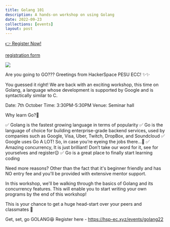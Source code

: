 ```yaml
---
title: Golang 101
description: A hands-on workshop on using Golang
date: 2022-09-23
collections: [events]
layout: post
---
```


<section class="p-index_links_link">
    <a href="https://forms.gle/ztVkaGFWnZd42qby8" class="c-gradient-link"> 👉 Register Now! </a>
</section>

[registration form](https://forms.gle/ztVkaGFWnZd42qby8)

![](/static/images/golang22/golang22_poster.png)

Are you going to GO???
Greetings from HackerSpace PESU ECC! ✨✨

You guessed it right! We are back with an exciting workshop, this time on Golang, a language whose development is supported by Google and is syntactically similar to C.

Date: 7th October
Time: 3:30PM-5:30PM
Venue: Seminar hall

Why learn Go?🤔

✅ Golang is the fastest growing language in terms of popularity
✅ Go is the language of choice for building enterprise-grade backend services, used by companies such as Google, Visa, Uber, Twitch, DropBox, and Soundcloud
✅ Google uses Go A LOT! So, in case you’re eyeing the jobs there…👀
✅ Amazing concurrency, It is just brilliant! Don’t take our word for it, see for yourselves and register😌
✅ Go is a great place to finally start learning coding

Need more reasons?
Other than the fact that it's beginner friendly and has NO entry fee and you'll be provided with extensive mentor support.

In this workshop, we'll be walking through the basics of Golang and its concurrency features. This will enable you to start writing your own programs by the end of this workshop!

This is your chance to get a huge head-start over your peers and classmates 🤫

Get, set, go GOLANG😆
Register here -
https://hsp-ec.xyz/events/golang22
